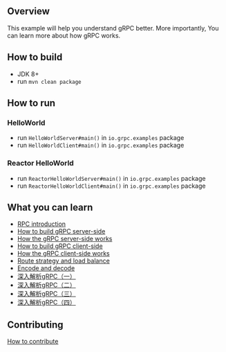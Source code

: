 ## Overview

This example will help you understand gRPC better. More importantly, You can learn more about how gRPC works. 

## How to build

+ JDK 8+
+ run `mvn clean package`

## How to run

### HelloWorld

+ run `HelloWorldServer#main()` in `io.grpc.examples` package
+ run `HelloWorldClient#main()` in `io.grpc.examples` package
  
### Reactor HelloWorld

+ run `ReactorHelloWorldServer#main()` in `io.grpc.examples` package
+ run `ReactorHelloWorldClient#main()` in `io.grpc.examples` package

## What you can learn

+ [RPC introduction](doc/RPC-INTRODUCTION.md)
+ [How to build gRPC server-side](doc/HOW-TO-BUILD-GRPC-SERVER-SIDE.md)
+ [How the gRPC server-side works](doc/HOW-THE-GRPC-SERVER-SIDE-WORKS.md)
+ [How to build gRPC client-side](doc/HOW-TO-BUILD-GRPC-CLIENT-SIDE.md)
+ [How the gRPC client-side works](doc/HOW-THE-GRPC-CLIENT-SIDE-WORKS.md)
+ [Route strategy and load balance](doc/ROUTE-STRATEGY-AND-LOADBALANCE.md)
+ [Encode and decode](doc/ENCODE-AND-DECODE.md)
+ [深入解析gRPC（一）](https://mp.weixin.qq.com/s/d436F5Kgw7bdh_IbwulmBg)
+ [深入解析gRPC（二）](https://mp.weixin.qq.com/s/hy_ku3Kt1iUSRQsDRqYN2g)
+ [深入解析gRPC（三）](https://mp.weixin.qq.com/s/9VKuWXD3m1oxmvwIrhFEhA)
+ [深入解析gRPC（四）](https://mp.weixin.qq.com/s/y5OsWoCQxmUJ_5S5Zdef1Q)

## Contributing

[How to contribute](./CONTRIBUTING.md)
